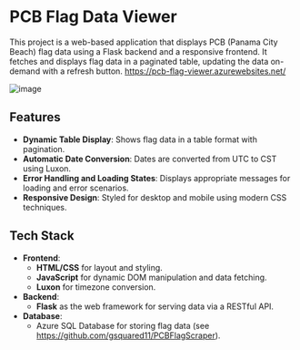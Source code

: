 # PCB Flag Data Viewer

This project is a web-based application that displays PCB (Panama City Beach) flag data using a Flask backend and a responsive frontend. It fetches and displays flag data in a paginated table, updating the data on-demand with a refresh button.
https://pcb-flag-viewer.azurewebsites.net/

![image](https://github.com/user-attachments/assets/df7a7f92-845f-480b-b35c-62da2e2eeb67)

## Features

- **Dynamic Table Display**: Shows flag data in a table format with pagination.
- **Automatic Date Conversion**: Dates are converted from UTC to CST using Luxon.
- **Error Handling and Loading States**: Displays appropriate messages for loading and error scenarios.
- **Responsive Design**: Styled for desktop and mobile using modern CSS techniques.

## Tech Stack

- **Frontend**:
  - **HTML/CSS** for layout and styling.
  - **JavaScript** for dynamic DOM manipulation and data fetching.
  - **Luxon** for timezone conversion.
- **Backend**:
  - **Flask** as the web framework for serving data via a RESTful API.
- **Database**:
  - Azure SQL Database for storing flag data (see https://github.com/gsquared11/PCBFlagScraper).

